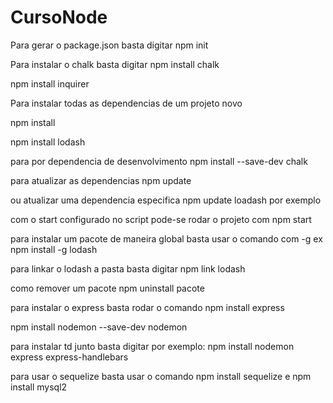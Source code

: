 # CursoNode

Para gerar o package.json basta digitar npm init

Para instalar o chalk basta digitar npm install chalk

 npm install inquirer

Para instalar todas as dependencias de um projeto novo

npm install

npm install lodash

para por dependencia de desenvolvimento
npm install --save-dev chalk

para atualizar as dependencias
npm update
 
ou atualizar uma dependencia especifica
npm update loadash por exemplo

com o start configurado no script pode-se rodar o projeto com 
npm start

para instalar um pacote de maneira global basta usar o comando com -g
ex npm install -g lodash

para linkar o lodash a pasta basta digitar
npm link lodash

como remover um pacote
npm uninstall pacote

para instalar o express basta rodar o comando npm install express

npm install nodemon --save-dev nodemon

para instalar td junto basta digitar por exemplo:
npm install nodemon express express-handlebars

para usar o sequelize basta usar o comando 
npm install sequelize e npm install mysql2